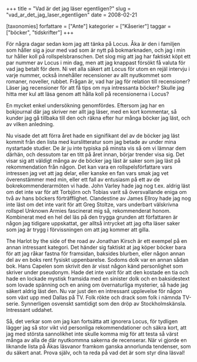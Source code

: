 +++
title = "Vad är det jag läser egentligen?"
slug = "vad_ar_det_jag_laser_egentligen"
date = 2008-02-21

[taxonomies]
forfattare = ["Ante"]
kategorier = ["Kåserier"]
taggar = ["böcker", "tidskrifter"]
+++

För några dagar sedan kom jag att tänka på Locus. Åka är den i familjen som håller sig a jour med vad som är nytt på bokmarknaden, och jag i min tur håller koll på rollspelsbranschen. Det slog mig att jag har faktiskt köpt ett par nummer av Locus i min dag, men att jag knappast försökt få valuta för vad jag betalt för dem. Ni vet alla säkert att Locus för utom en rejäl intervju i varje nummer, också innehåller recensioner av allt nyutkommet som romaner, noveller, rubbet. Frågan är, vad har jag för relation till recensioner? Läser jag recensioner för att få tips om nya intressanta böcker? Skulle jag hitta mer kul att läsa genom att hålla koll på recensionerna i Locus?

En mycket enkel undersökning genomfördes. Eftersom jag har en bokjournal där jag skriver ner allt jag läser, med en kort kommentar, så kunder jag gå tillbaka till den och räkna efter hur många böcker jag läst, och av vilken anledning.

Nu visade det att förra året hade en signifikant del av de böcker jag läst kommit från den lista med kurslitteratur som jag betade av under mina nystartade studier. De är ju inte typiska på minsta vis så om vi lämnar dem därhän, och dessutom tar en titt på året innan, börjar trender visa sig. Det visar sig att väldigt många av de böcker jag läst är saker som jag läst på rekommendation från någon. Det kan vara en rollspelsförfattare vars intressen jag vet att jag delar, eller kanske en fan vars smak jag vet överenstämmer med min, eller ett fall av entusiasm på ett av de bokrekommenderarmöten vi hade. John Varley hade jag nog t.ex. aldrig läst om det inte var för att Torbjörn och Tobias varit så översvallande eniga om två av hans böckers förträfflighet. Clandestine av James Ellroy hade jag nog inte läst om det inte varit för att Greg Stoltze, vars underbart välskrivna rollspel Unknown Armies fascinerat mig så, rekommenderat honom. Kombinerat med en hel del läs på den trygga grunden att författaren är någon jag tidigare uppskattat, ger alltså intrycket att jag ofta läser saker som jag är trygg i förvissningen om att jag kommer att gilla.

The Harlot by the side of the road av Jonathan Kirsch är ett exempel på en annan intressant kategori. Det händer sig faktiskt at jag köper böcker bara för att jag råkar fastna för framsidan, baksides blurben, eller någon annan del av en boks rent fysiskt uppenbarelse. Sodoms dolk var en annan sådan bok. Hans Capelen som skrivit den är visst någon känd personlighet som skriver under pseudonym. Hade det inte varit för att den kostade en tia och hade en lockade mystisk framsida med en sinister dolk och en baksidestext som lovade spänning och en aning om övernaturliga mysterier, så hade jag säkert aldrig läst den. Nu var just den en intressant upplevelse för någon som växt upp med Dallas på TV. Folk rökte och drack som folk i nämnda TV-serie. Synnerligen osvenskt samtidigt som den dröp av Stockholmskänsla. Intressant uddahet.

Så, det verkar som om jag kan fortsätta att ignorera Locus, för tydligen lägger jag så stor vikt vid personliga rekommendationer och säkra kort, att jag med största sannolikhet inte skulle komma mig för att testa så värst många av alla de där nyutkommna sakerna de recenserar. När vi gjorde en liknande lista på Åkas läsvanor framkom ganska annorlunda tendenser, som du säkert anat. Prova själv, och ta reda på vad det är som styr dina läsval!
